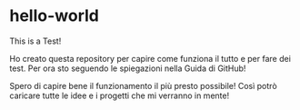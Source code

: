 # hello-world
This is a Test!

Ho creato questa repository per capire come funziona il tutto e per fare dei test.
Per ora sto seguendo le spiegazioni nella Guida di GitHub!

Spero di capire bene il funzionamento il più presto possibile! Così potrò caricare tutte le idee e i progetti che mi verranno in mente!
